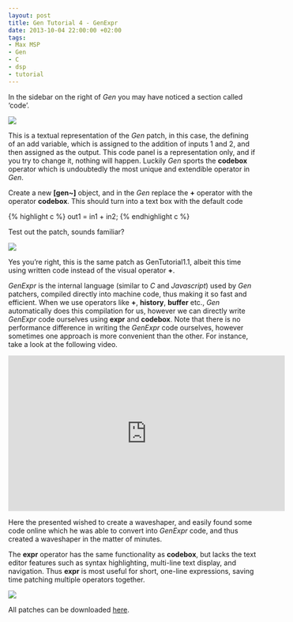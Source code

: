 ```yaml
---
layout: post
title: Gen Tutorial 4 - GenExpr
date: 2013-10-04 22:00:00 +02:00
tags:
- Max MSP
- Gen
- C
- dsp
- tutorial
---
```

In the sidebar on the right of *Gen* you may have noticed a section called ‘code’.

![]({{site.url}}/assets/images/posts/2013/13-10-04/01.png)

This is a textual representation of the *Gen* patch, in this case, the defining of an add variable, which is assigned to the addition of inputs 1 and 2, and then assigned as the output. This code panel is a representation only, and if you try to change it, nothing will happen. Luckily *Gen* sports the **codebox** operator which is undoubtedly the most unique and extendible operator in *Gen*.

Create a new **[gen~]** object, and in the *Gen* replace the **+** operator with the operator **codebox**. This should turn into a text box with the default code

{% highlight c %}
out1 = in1 + in2;
{% endhighlight c %}

Test out the patch, sounds familiar?

![]({{site.url}}/assets/images/posts/2013/13-10-04/02.png)

Yes you’re right, this is the same patch as GenTutorial1.1, albeit this time using written code instead of the visual operator **+**.

*GenExpr* is the internal language (similar to *C* and *Javascript*) used by *Gen* patchers, compiled directly into machine code, thus making it so fast and efficient. When we use operators like **+**, **history**, **buffer** etc., *Gen* automatically does this compilation for us, however we can directly write *GenExpr* code ourselves using **expr** and **codebox**. Note that there is no performance difference in writing the *GenExpr* code ourselves, however sometimes one approach is more convenient than the other. For instance, take a look at the following video.

<iframe width="560" height="315" src="https://www.youtube.com/embed/OwHfkoAj2-U" frameborder="0" allow="autoplay; encrypted-media" allowfullscreen></iframe>
<p></p>

Here the presented wished to create a waveshaper, and easily found some code online which he was able to convert into *GenExpr* code, and thus created a waveshaper in the matter of minutes.

The **expr** operator has the same functionality as **codebox**, but lacks the text editor features such as syntax highlighting, multi-line text display, and navigation. Thus **expr** is most useful for short, one-line expressions, saving time patching multiple operators together.

![]({{site.url}}/assets/images/posts/2013/13-10-04/03.png)

All patches can be downloaded [here]({{site.url}}/assets/data/2013/13-10-04/GenTutorial4.zip).